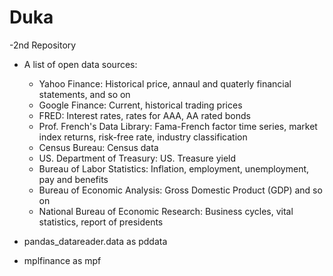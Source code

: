 # Duka
 -2nd Repository

 - A list of open data sources:
   - Yahoo Finance: Historical price, annaul and quaterly financial statements, and so on
   - Google Finance: Current, historical trading prices
   - FRED: Interest rates, rates for AAA, AA rated bonds
   - Prof. French's Data Library: Fama-French factor time series, market index returns, risk-free rate, industry classification
   - Census Bureau: Census data
   - US. Department of Treasury: US. Treasure yield
   - Bureau of Labor Statistics: Inflation, employment, unemployment, pay and benefits
   - Bureau of Economic Analysis: Gross Domestic Product (GDP) and so on
   - National Bureau of Economic Research: Business cycles, vital statistics, report of presidents

 - pandas_datareader.data as pddata
 - mplfinance as mpf

